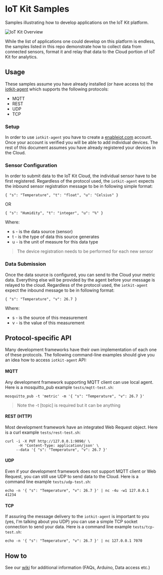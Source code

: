 # IoT Kit Samples

Samples illustrating how to develop applications on the IoT Kit platform. 

![IoT Kit Overview](https://dl.dropboxusercontent.com/u/202873466/IotKit/iotkit-sample-splash.png)

While the list of applications one could develop on this platform is endless, the samples listed in this repo demonstrate how to collect data from connected sensors, format it and relay that data to the Cloud portion of IoT Kit for analytics.

## Usage

These samples assume you have already installed (or have access to) the [iotkit-agent](https://github.com/enableiot/iotkit-agent) which supports the following protocols: 

* MQTT
* REST 
* UDP
* TCP

### Setup

In order to use `iotkit-agent` you have to create a [enableiot.com](http://enableiot.com) account. Once your account is verified you will be able to add individual devices. The rest of this document assumes you have already registered your devices in the Cloud.

### Sensor Configuration 

In order to submit data to the IoT Kit Cloud, the individual sensor have to be first registered. Regardless of the protocol used, the `iotkit-agent` expects the inbound sensor registration message to be in following simple format:

    { "s": "Temperature", "t": "float", "u": "Celsius" }
    
OR

    { "s": "Humidity", "t": "integer", "u": "%" }
    
Where:

* s - is the data source (sensor)
* t - is the type of data this source generates
* u - is the unit of measure for this data type

> The device registration needs to be performed for each new sensor


### Data Submission 

Once the data source is configured, you can send to the Cloud your metric data. Everything else will be provided by the agent before your message is relayed to the cloud. Regardless of the protocol used, the `iotkit-agent` expect the inbound message to be in following format:

    { "s": "Temperature", "v": 26.7 }

Where:

* s - is the source of this measurement
* v - is the value of this measurement

## Protocol-specific API

Many development frameworks have their own implementation of each one of these protocols. The following command-line examples should give you an idea how to access `iotkit-agent` API:

#### MQTT

Any development framework supporting MQTT client can use local agent. Here is a mosquitto_pub example `tests/mqtt-test.sh`:

    mosquitto_pub -t 'metric' -m '{ "s": "Temperature", "v": 26.7 }'
                  
> Note the -t [topic] is required but it can be anything

#### REST (HTTP)

Most development framework have an integrated Web Request object. Here is a curl example `tests/rest-test.sh`:

    curl -i -X PUT http://127.0.0.1:9090/ \
    	  -H 'Content-Type: application/json' \
         --data '{ "s": "Temperature", "v": 26.7 }' 
         
#### UDP

Even if your development framework does not support MQTT client or Web Request, you can still use UDP to send data to the Cloud. Here is a command line example `tests/udp-test.sh`:

    echo -n '{ "s": "Temperature", "v": 26.7 }' | nc -4u -w1 127.0.0.1 41234
         
#### TCP

If assuring the message delivery to the `iotkit-agent` is important to you (yes, I'm talking about you UDP) you can use a simple TCP socket connection to send your data. Here is a command line example `tests/tcp-test.sh`:

    echo -n '{ "s": "Temperature", "v": 26.7 }' | nc 127.0.0.1 7070
        
## How to

See our [wiki](https://github.com/enableiot/iotkit-samples/wiki) for additional information (FAQs, Arduino, Data access etc.)

